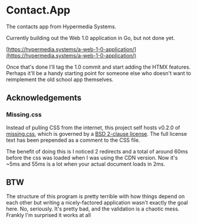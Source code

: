 # Contact.App

The contacts app from Hypermedia Systems.

Currently building out the Web 1.0 application in Go, but not done yet.

[https://hypermedia.systems/a-web-1-0-application/](https://hypermedia.systems/a-web-1-0-application/)

Once that's done I'll tag the 1.0 commit and start adding the HTMX features. Perhaps it'll be a handy starting point for someone else who doesn't want to reimplement the old school app themselves.

## Acknowledgements

### Missing.css

Instead of pulling CSS from the internet, this project self hosts v0.2.0 of [missing.css](https://github.com/bigskysoftware/missing), which is governed by a [BSD 2-clause license](https://www.tldrlegal.com/license/bsd-2-clause-license-freebsd). The full license text has been prepended as a comment to the CSS file.

The benefit of doing this is I noticed 2 redirects and a total of around 60ms before the css was loaded when I was using the CDN version. Now it's ~5ms and 55ms is a lot when your actual document loads in 2ms.

## BTW

The structure of this program is pretty terrible with how things depend on each other but writing a nicely-factored application wasn't exactly the goal here. No, seriously. It's pretty bad, and the validation is a chaotic mess. Frankly I'm surprised it works at all

